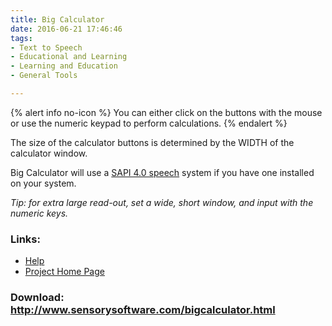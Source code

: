 ```yaml
---
title: Big Calculator
date: 2016-06-21 17:46:46
tags: 
- Text to Speech
- Educational and Learning
- Learning and Education
- General Tools

---
```


{% alert info no-icon %}
You can either click on the buttons with the mouse or use the numeric keypad to perform calculations.
{% endalert %}

<!-- more -->

The size of the calculator buttons is determined by the WIDTH of the calculator window.  
  
 Big Calculator will use a <a href="">SAPI 4.0 speech</a> system if you have one installed on your system.

_Tip: for extra large read-out, set a wide, short window, and input with the numeric keys._

### Links:
- <a href="http://www.oatsoft.org/Software/big-calculator/help">Help</a>
- <a href="http://www.sensorysoftware.com/bigcalculator.html">Project Home Page</a>

### Download: http://www.sensorysoftware.com/bigcalculator.html 